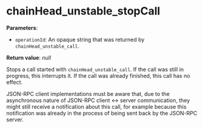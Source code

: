 # chainHead_unstable_stopCall

**Parameters**:

- `operationId`: An opaque string that was returned by `chainHead_unstable_call`.

**Return value**: *null*

Stops a call started with `chainHead_unstable_call`. If the call was still in progress, this interrupts it. If the call was already finished, this call has no effect.

JSON-RPC client implementations must be aware that, due to the asynchronous nature of JSON-RPC client <-> server communication, they might still receive a notification about this call, for example because this notification was already in the process of being sent back by the JSON-RPC server.
